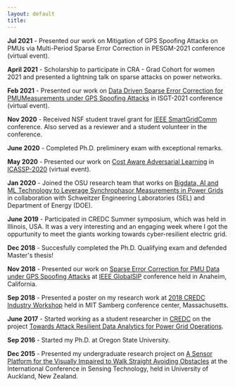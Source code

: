 ```yaml
---
layout: default
title: 
---
```


**Jul 2021** - Presented our work on Mitigation of GPS Spoofing Attacks on PMUs via Multi-Period Sparse Error Correction in PESGM-2021 conference (virtual event). 

**April 2021** - Scholarship to participate in CRA - Grad Cohort for women 2021 and presented a lightning talk on sparse attacks on power networks.

**Feb 2021** - Presented our work on [Data Driven Sparse Error Correction for PMUMeasurements under GPS Spoofing Attacks](https://ieee-isgt.org/) in ISGT-2021 conference (virtual event).

**Nov 2020** - Received NSF student travel grant for [IEEE SmartGridComm](https://sgc2020.ieee-smartgridcomm.org/) conference. Also served as a reviewer and a student volunteer in the conference.

**June 2020** - Completed Ph.D. preliminery exam with exceptional remarks.

**May 2020** - Presented our work on [Cost Aware Adversarial Learning](https://ieeexplore.ieee.org/document/9053631) in [ICASSP-2020](https://2020.ieeeicassp.org/) (virtual event).

**Jan 2020** - Joined the OSU research team that works on [Bigdata, AI and ML Technology to Leverage Synchrophasor Measurements in Power Grids](https://www.energy.gov/sites/prod/files/2019/04/f61/Big%20Data%20Awards%20Fact%20Sheet%20FINAL_1.pdf) in collaboration with Schweitzer Engineering Laboratories (SEL) and Department of Energy (DOE).  

**June 2019** - Participated in CREDC Summer symposium, which was held in Illinois, USA. It was a very interesting and an engaging week where I got the oppurtunity to meet the giants working towards cyber-resilient electric grid. 

**Dec 2018** - Succesfully completed the Ph.D. Qualifying exam and defended Master's thesis!   

**Nov 2018** - Presented our work on [Sparse Error Correction for PMU Data under GPS Spoofing Attacks](https://ieeexplore.ieee.org/document/8645973) at [IEEE GlobalSIP](http://2018.ieeeglobalsip.org/Symposia.asp) conference held in Anaheim, California.

**Sep 2018** - Presented a poster on my research work at [2018 CREDC Industry Workshop](https://publish.illinois.edu/2018credciw/) held in MIT Samberg conference center, Massachusetts.

**June 2017** - Started working as a student researcher in [CREDC](https://cred-c.org/) on the project [Towards Attack Resilient Data Analytics for Power Grid Operations](https://cred-c.org/researchactivity/towards-attack-resilient-data-analytics-power-grid-operations). 

**Sep 2016** - Started my Ph.D. at Oregon State University.

**Dec 2015** - Presented my undergraduate research project on [A Sensor Platform for the Visually Impaired to Walk Straight Avoiding Obstacles](https://ieeexplore.ieee.org/abstract/document/7438513) at the International Conference in Sensing Technology, held in University of Auckland, New Zealand. 
